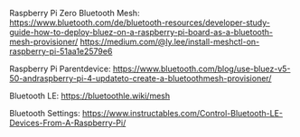 Raspberry Pi Zero Bluetooth Mesh:
https://www.bluetooth.com/de/bluetooth-resources/developer-study-guide-how-to-deploy-bluez-on-a-raspberry-pi-board-as-a-bluetooth-mesh-provisioner/
https://medium.com/@ly.lee/install-meshctl-on-raspberry-pi-51aa1e2579e6

Raspberry Pi Parentdevice:
https://www.bluetooth.com/blog/use-bluez-v5-50-andraspberry-pi-4-updateto-create-a-bluetoothmesh-provisioner/

Bluetooth LE:
https://bluetoothle.wiki/mesh


Bluetooth Settings:
https://www.instructables.com/Control-Bluetooth-LE-Devices-From-A-Raspberry-Pi/
